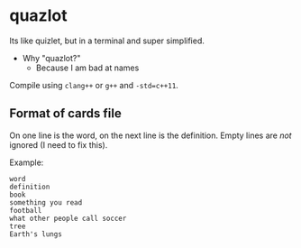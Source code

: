 quazlot
=======

Its like quizlet, but in a terminal and super simplified.

* Why "quazlot?"
  * Because I am bad at names

Compile using `clang++` or `g++` and `-std=c++11`.


## Format of cards file
On one line is the word, on the next line is the definition. Empty lines are *not* ignored (I need to fix this).

Example:

    word
    definition
    book
    something you read
    football
    what other people call soccer
    tree
    Earth's lungs

